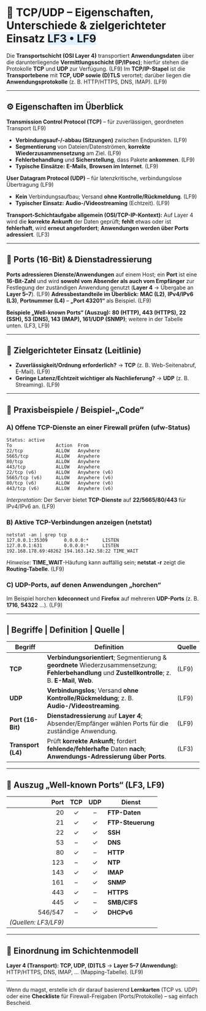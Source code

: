 # 🔁 TCP/UDP – Eigenschaften, Unterschiede & zielgerichteter Einsatz <span style="background:#e0f0ff;">LF3 • LF9</span>

Die **Transportschicht (OSI Layer 4)** transportiert **Anwendungsdaten** über die darunterliegende **Vermittlungsschicht (IP/IPsec)**; hierfür stehen die Protokolle **TCP** und **UDP** zur Verfügung. (LF9) 
Im **TCP/IP-Stapel** ist die **Transportebene** mit **TCP, UDP sowie (D)TLS** verortet; darüber liegen die **Anwendungsprotokolle** (z. B. HTTP/HTTPS, DNS, IMAP). (LF9) 

---

## ⚙️ Eigenschaften im Überblick

**Transmission Control Protocol (TCP)** – für zuverlässigen, geordneten Transport (LF9) 

* **Verbindungsauf-/-abbau (Sitzungen)** zwischen Endpunkten. (LF9) 
* **Segmentierung** von Dateien/Datenströmen, **korrekte Wiederzusammensetzung** am Ziel. (LF9) 
* **Fehlerbehandlung** und **Sicherstellung**, dass Pakete **ankommen**. (LF9) 
* **Typische Einsätze:** **E-Mails**, **Browsen im Internet**. (LF9) 

**User Datagram Protocol (UDP)** – für latenzkritische, verbindungslose Übertragung (LF9) 

* **Kein** Verbindungsaufbau; Versand **ohne Kontrolle/Rückmeldung**. (LF9) 
* **Typischer Einsatz:** **Audio-/Videostreaming** (Echtzeit). (LF9) 

**Transport-Schichtaufgabe allgemein (OSl/TCP-IP-Kontext):** Auf Layer 4 wird die **korrekte Ankunft** der Daten geprüft; **fehlt** etwas oder ist **fehlerhaft**, wird **erneut angefordert**; **Anwendungen werden über Ports adressiert**. (LF3) 

---

## 🔢 Ports (16-Bit) & Dienstadressierung

**Ports adressieren Dienste/Anwendungen** auf einem Host; ein **Port** ist eine **16-Bit-Zahl** und wird **sowohl vom Absender als auch vom Empfänger** zur Festlegung der zuständigen Anwendung genutzt (**Layer 4** → Übergabe an **Layer 5–7**). (LF9) 
**Adressbestandteile im Überblick:** **MAC (L2)**, **IPv4/IPv6 (L3)**, **Portnummer (L4)** – **„Port 43201“** als Beispiel. (LF9) 

**Beispiele „Well-known Ports“ (Auszug):** **80 (HTTP), 443 (HTTPS), 22 (SSH), 53 (DNS), 143 (IMAP), 161/UDP (SNMP)**; weitere in der Tabelle unten. (LF3, LF9)  

---

## 🎯 Zielgerichteter Einsatz (Leitlinie)

* **Zuverlässigkeit/Ordnung erforderlich?** → **TCP** (z. B. Web-Seitenabruf, E-Mail). (LF9) 
* **Geringe Latenz/Echtzeit wichtiger als Nachlieferung?** → **UDP** (z. B. Streaming). (LF9) 

---

## 🧪 Praxisbeispiele / Beispiel-„Code“

### A) Offene TCP-Dienste an einer Firewall prüfen (**ufw**-Status)

```
Status: active
To                Action  From
22/tcp            ALLOW   Anywhere
5665/tcp          ALLOW   Anywhere
80/tcp            ALLOW   Anywhere
443/tcp           ALLOW   Anywhere
22/tcp (v6)       ALLOW   Anywhere (v6)
5665/tcp (v6)     ALLOW   Anywhere (v6)
80/tcp (v6)       ALLOW   Anywhere (v6)
443/tcp (v6)      ALLOW   Anywhere (v6)
```

*Interpretation:* Der Server bietet **TCP-Dienste** auf **22/5665/80/443** für IPv4/IPv6 an. (LF9) 

### B) Aktive **TCP**-Verbindungen anzeigen (**netstat**)

```
netstat -an | grep tcp
127.0.0.1:35309      0.0.0.0:*     LISTEN
127.0.0.1:631        0.0.0.0:*     LISTEN
192.168.178.69:48262 194.163.142.58:22 TIME_WAIT
```

*Hinweise:* **TIME_WAIT**-Häufung kann auffällig sein; **netstat -r** zeigt die **Routing-Tabelle**. (LF9) 

### C) UDP-Ports, auf denen Anwendungen „horchen“

Im Beispiel horchen **kdeconnect** und **Firefox** auf mehreren **UDP-Ports** (z. B. **1716**, **54322** …). (LF9) 

---

## | Begriffe | Definition | Quelle |

| Begriff            | Definition                                                                                                                                                | Quelle |
| ------------------ | --------------------------------------------------------------------------------------------------------------------------------------------------------- | ------ |
| **TCP**            | **Verbindungsorientiert**; Segmentierung & **geordnete** Wiederzusammensetzung; **Fehlerbehandlung** und **Zustellkontrolle**; z. B. **E-Mail**, **Web**. | (LF9)  |
| **UDP**            | **Verbindungslos**; Versand **ohne Kontrolle/Rückmeldung**; z. B. **Audio-/Videostreaming**.                                                              | (LF9)  |
| **Port (16-Bit)**  | **Dienstadressierung** auf **Layer 4**; Absender/Empfänger wählen Ports für die zuständige Anwendung.                                                     | (LF9)  |
| **Transport (L4)** | Prüft **korrekte Ankunft**; fordert **fehlende/fehlerhafte** Daten **nach**; **Anwendungs-Adressierung über Ports**.                                      | (LF3)  |

---

## 🔎 Auszug „Well-known Ports“ (LF3, LF9)

|                   Port | TCP | UDP | Dienst            |
| ---------------------: | :-: | :-: | ----------------- |
|                     20 |  ✓  |  –  | **FTP-Daten**     |
|                     21 |  ✓  |  ✓  | **FTP-Steuerung** |
|                     22 |  ✓  |  ✓  | **SSH**           |
|                     53 |  –  |  ✓  | **DNS**           |
|                     80 |  ✓  |  –  | **HTTP**          |
|                    123 |  –  |  ✓  | **NTP**           |
|                    143 |  ✓  |  ✓  | **IMAP**          |
|                    161 |  –  |  ✓  | **SNMP**          |
|                    443 |  ✓  |  –  | **HTTPS**         |
|                    445 |  ✓  |  –  | **SMB/CIFS**      |
|                546/547 |  –  |  ✓  | **DHCPv6**        |
| *(Quellen: LF3/LF9)*   |     |     |                   |

---

## 🧭 Einordnung im Schichtenmodell

**Layer 4 (Transport): TCP, UDP, (D)TLS** → **Layer 5–7 (Anwendung):** HTTP/HTTPS, DNS, IMAP, … (Mapping-Tabelle). (LF9) 

---

Wenn du magst, erstelle ich dir darauf basierend **Lernkarten** (TCP vs. UDP) oder eine **Checkliste** für Firewall-Freigaben (Ports/Protokolle) – sag einfach Bescheid.
